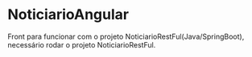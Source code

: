 # NoticiarioAngular

Front para funcionar com o projeto NoticiarioRestFul(Java/SpringBoot), necessário rodar o projeto NoticiarioRestFul. 
